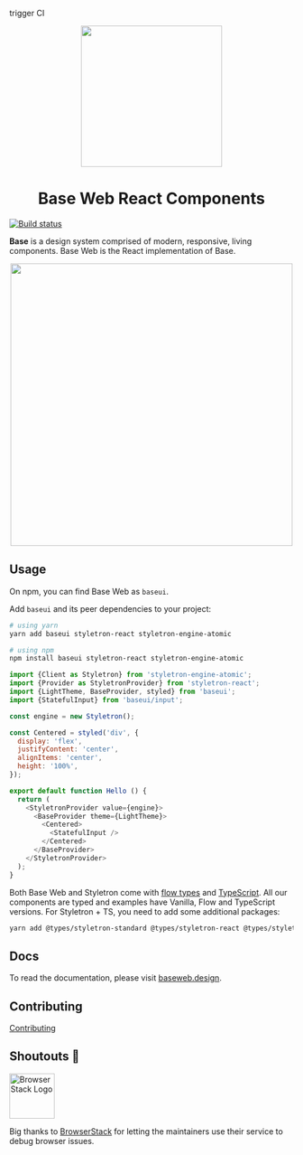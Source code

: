 trigger CI

<p align="center">
  <a href="https://baseweb.design">
    <img width="250px" src="https://res.cloudinary.com/dawr8pobn/image/upload/v1556920604/base-web.svg">
  </a>
</p>

<h1 align="center">Base Web React Components</h1>

[![Build status](https://badge.buildkite.com/92a7500cd98f619621c4801833d8b358c2fd79efc9b98f1b98.svg?branch=master)](https://buildkite.com/uberopensource/baseui)

**Base** is a design system comprised of modern, responsive, living components. Base Web is the React implementation of Base.

<p align="center">
  <a href="https://baseweb.design">
    <img width="500px" src="https://i.imgur.com/UaRZdTq.png">
  </a>
</p>

## Usage

On npm, you can find Base Web as `baseui`.

Add `baseui` and its peer dependencies to your project:

```bash
# using yarn
yarn add baseui styletron-react styletron-engine-atomic

# using npm
npm install baseui styletron-react styletron-engine-atomic
```

```javascript
import {Client as Styletron} from 'styletron-engine-atomic';
import {Provider as StyletronProvider} from 'styletron-react';
import {LightTheme, BaseProvider, styled} from 'baseui';
import {StatefulInput} from 'baseui/input';

const engine = new Styletron();

const Centered = styled('div', {
  display: 'flex',
  justifyContent: 'center',
  alignItems: 'center',
  height: '100%',
});

export default function Hello () {
  return (
    <StyletronProvider value={engine}>
      <BaseProvider theme={LightTheme}>
        <Centered>
          <StatefulInput />
        </Centered>
      </BaseProvider>
    </StyletronProvider>
  );
}
```

Both Base Web and Styletron come with [flow types](https://flow.org/) and [TypeScript](https://www.typescriptlang.org/index.html). All our components are typed and examples have Vanilla, Flow and TypeScript versions. For Styletron + TS, you need to add some additional packages:

```bash
yarn add @types/styletron-standard @types/styletron-react @types/styletron-engine-atomic
```

## Docs

To read the documentation, please visit [baseweb.design](https://baseweb.design).

## Contributing

[Contributing](CONTRIBUTING.md)

## Shoutouts 🙏

<img src="https://raw.githubusercontent.com/tajo/react-movable/master/assets/browserstack-logo.png?raw=true" height="80" title="BrowserStack Logo" alt="BrowserStack Logo" />

Big thanks to [BrowserStack](https://www.browserstack.com) for letting the maintainers use their service to debug browser issues.
